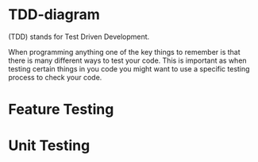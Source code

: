 # TDD-diagram

(TDD) stands for Test Driven Development.

When programming anything one of the key things to remember is that there is many different ways to test your code. This is important as when testing certain things in you code you might want to use a specific testing process to check your code.

# Feature Testing



# Unit Testing


